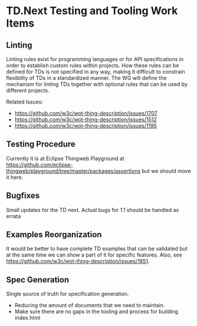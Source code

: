 # TD.Next Testing and Tooling Work Items

## Linting

Linting rules exist for programming languages or for API specifications in order to establish custom rules within projects. 
How these rules can be defined for TDs is not specified in any way, making it difficult to constrain flexibility of TDs in a standardized manner. 
The WG will define the mechanism for linting TDs together with optional rules that can be used by different projects.

Related Issues:

- <https://github.com/w3c/wot-thing-description/issues/1707>
- <https://github.com/w3c/wot-thing-description/issues/1512>
- <https://github.com/w3c/wot-thing-description/issues/1195>

## Testing Procedure

Currently it is at Eclipse Thingweb Playground at <https://github.com/eclipse-thingweb/playground/tree/master/packages/assertions> but we should move it here.

## Bugfixes

Small updates for the TD next. Actual bugs for 1.1 should be handled as errata

## Examples Reorganization

It would be better to have complete TD examples that can be validated but at the same time we can show a part of it for specific features.
Also, see <https://github.com/w3c/wot-thing-description/issues/1851>.

## Spec Generation

Single source of truth for specification generation.

- Reducing the amount of documents that we need to maintain.
- Make sure there are no gaps in the tooling and process for building index.html
